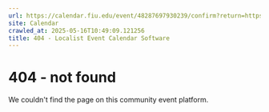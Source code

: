 ```yaml
---
url: https://calendar.fiu.edu/event/48287697930239/confirm?return=https%3A%2F%2Fcalendar.fiu.edu%2Fevent%2Fsummer-b-classes-start
site: Calendar
crawled_at: 2025-05-16T10:49:09.121256
title: 404 - Localist Event Calendar Software
---
```


# 404 - not found
We couldn't find the page on this community event platform.
